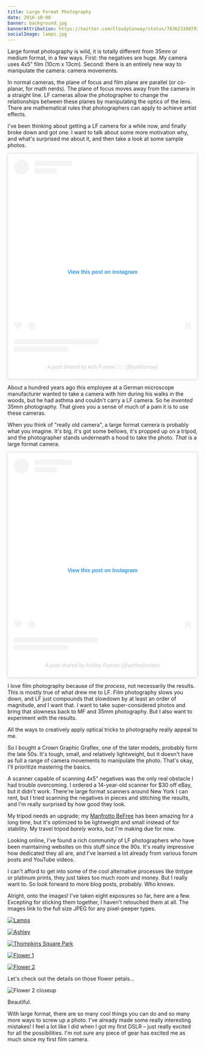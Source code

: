 ```yaml
---
title: Large Format Photography
date: 2016-10-08
banner: background.jpg
bannerAttribution: https://twitter.com/CloudyConway/status/783623380792668160
socialImage: lamps.jpg
---
```


Large format photography is wild, it is totally different from 35mm or medium format, in a few ways. First: the negatives are huge. My camera uses 4x5" film (10cm x 13cm). Second: there is an entirely new way to manipulate the camera: camera movements.

In normal cameras, the plane of focus and film plane are parallel (or co-planar, for math nerds). The plane of focus moves away from the camera in a straight line. LF cameras allow the photographer to change the relationships between these planes by manipulating the optics of the lens. There are mathematical rules that photographers can apply to achieve artist effects.

I've been thinking about getting a LF camera for a while now, and finally broke down and got one. I want to talk about some more motivation why, and what's surprised me about it, and then take a look at some sample photos.

<Narrow addBottom>

<blockquote class="instagram-media" data-instgrm-captioned data-instgrm-permalink="https://www.instagram.com/p/BLJu98mAMox/?utm_source=ig_embed&amp;utm_campaign=loading" data-instgrm-version="13" style=" background:#FFF; border:0; border-radius:3px; box-shadow:0 0 1px 0 rgba(0,0,0,0.5),0 1px 10px 0 rgba(0,0,0,0.15); margin: 1px; max-width:540px; min-width:326px; padding:0; width:99.375%; width:-webkit-calc(100% - 2px); width:calc(100% - 2px);"><div style="padding:16px;"> <a href="https://www.instagram.com/p/BLJu98mAMox/?utm_source=ig_embed&amp;utm_campaign=loading" style=" background:#FFFFFF; line-height:0; padding:0 0; text-align:center; text-decoration:none; width:100%;" target="_blank"> <div style=" display: flex; flex-direction: row; align-items: center;"> <div style="background-color: #F4F4F4; border-radius: 50%; flex-grow: 0; height: 40px; margin-right: 14px; width: 40px;"></div> <div style="display: flex; flex-direction: column; flex-grow: 1; justify-content: center;"> <div style=" background-color: #F4F4F4; border-radius: 4px; flex-grow: 0; height: 14px; margin-bottom: 6px; width: 100px;"></div> <div style=" background-color: #F4F4F4; border-radius: 4px; flex-grow: 0; height: 14px; width: 60px;"></div></div></div><div style="padding: 19% 0;"></div> <div style="display:block; height:50px; margin:0 auto 12px; width:50px;"></div><div style="padding-top: 8px;"> <div style=" color:#3897f0; font-family:Arial,sans-serif; font-size:14px; font-style:normal; font-weight:550; line-height:18px;"> View this post on Instagram</div></div><div style="padding: 12.5% 0;"></div> <div style="display: flex; flex-direction: row; margin-bottom: 14px; align-items: center;"><div> <div style="background-color: #F4F4F4; border-radius: 50%; height: 12.5px; width: 12.5px; transform: translateX(0px) translateY(7px);"></div> <div style="background-color: #F4F4F4; height: 12.5px; transform: rotate(-45deg) translateX(3px) translateY(1px); width: 12.5px; flex-grow: 0; margin-right: 14px; margin-left: 2px;"></div> <div style="background-color: #F4F4F4; border-radius: 50%; height: 12.5px; width: 12.5px; transform: translateX(9px) translateY(-18px);"></div></div><div style="margin-left: 8px;"> <div style=" background-color: #F4F4F4; border-radius: 50%; flex-grow: 0; height: 20px; width: 20px;"></div> <div style=" width: 0; height: 0; border-top: 2px solid transparent; border-left: 6px solid #f4f4f4; border-bottom: 2px solid transparent; transform: translateX(16px) translateY(-4px) rotate(30deg)"></div></div><div style="margin-left: auto;"> <div style=" width: 0px; border-top: 8px solid #F4F4F4; border-right: 8px solid transparent; transform: translateY(16px);"></div> <div style=" background-color: #F4F4F4; flex-grow: 0; height: 12px; width: 16px; transform: translateY(-4px);"></div> <div style=" width: 0; height: 0; border-top: 8px solid #F4F4F4; border-left: 8px solid transparent; transform: translateY(-4px) translateX(8px);"></div></div></div> <div style="display: flex; flex-direction: column; flex-grow: 1; justify-content: center; margin-bottom: 24px;"> <div style=" background-color: #F4F4F4; border-radius: 4px; flex-grow: 0; height: 14px; margin-bottom: 6px; width: 224px;"></div> <div style=" background-color: #F4F4F4; border-radius: 4px; flex-grow: 0; height: 14px; width: 144px;"></div></div></a><p style=" color:#c9c8cd; font-family:Arial,sans-serif; font-size:14px; line-height:17px; margin-bottom:0; margin-top:8px; overflow:hidden; padding:8px 0 7px; text-align:center; text-overflow:ellipsis; white-space:nowrap;"><a href="https://www.instagram.com/p/BLJu98mAMox/?utm_source=ig_embed&amp;utm_campaign=loading" style=" color:#c9c8cd; font-family:Arial,sans-serif; font-size:14px; font-style:normal; font-weight:normal; line-height:17px; text-decoration:none;" target="_blank">A post shared by Ash Furrow 🏳️‍🌈 (@ashfurrow)</a></p></div></blockquote>

</Narrow>

About a hundred years ago this employee at a German microscope manufacturer wanted to take a camera with him during his walks in the woods, but he had asthma and couldn't carry a LF camera. So he _invented_ 35mm photography. That gives you a sense of much of a pain it is to use these cameras.

When you think of "really old camera", a large format camera is probably what you imagine. It's big, it's got some bellows, it's propped up on a tripod, and the photographer stands underneath a hood to take the photo. _That_ is a large format camera.

<Narrow addBottom>

<blockquote class="instagram-media" data-instgrm-captioned data-instgrm-permalink="https://www.instagram.com/p/BLPB9qllzfG/?utm_source=ig_embed&amp;utm_campaign=loading" data-instgrm-version="13" style=" background:#FFF; border:0; border-radius:3px; box-shadow:0 0 1px 0 rgba(0,0,0,0.5),0 1px 10px 0 rgba(0,0,0,0.15); margin: 1px; max-width:540px; min-width:326px; padding:0; width:99.375%; width:-webkit-calc(100% - 2px); width:calc(100% - 2px);"><div style="padding:16px;"> <a href="https://www.instagram.com/p/BLPB9qllzfG/?utm_source=ig_embed&amp;utm_campaign=loading" style=" background:#FFFFFF; line-height:0; padding:0 0; text-align:center; text-decoration:none; width:100%;" target="_blank"> <div style=" display: flex; flex-direction: row; align-items: center;"> <div style="background-color: #F4F4F4; border-radius: 50%; flex-grow: 0; height: 40px; margin-right: 14px; width: 40px;"></div> <div style="display: flex; flex-direction: column; flex-grow: 1; justify-content: center;"> <div style=" background-color: #F4F4F4; border-radius: 4px; flex-grow: 0; height: 14px; margin-bottom: 6px; width: 100px;"></div> <div style=" background-color: #F4F4F4; border-radius: 4px; flex-grow: 0; height: 14px; width: 60px;"></div></div></div><div style="padding: 19% 0;"></div> <div style="display:block; height:50px; margin:0 auto 12px; width:50px;"></div><div style="padding-top: 8px;"> <div style=" color:#3897f0; font-family:Arial,sans-serif; font-size:14px; font-style:normal; font-weight:550; line-height:18px;"> View this post on Instagram</div></div><div style="padding: 12.5% 0;"></div> <div style="display: flex; flex-direction: row; margin-bottom: 14px; align-items: center;"><div> <div style="background-color: #F4F4F4; border-radius: 50%; height: 12.5px; width: 12.5px; transform: translateX(0px) translateY(7px);"></div> <div style="background-color: #F4F4F4; height: 12.5px; transform: rotate(-45deg) translateX(3px) translateY(1px); width: 12.5px; flex-grow: 0; margin-right: 14px; margin-left: 2px;"></div> <div style="background-color: #F4F4F4; border-radius: 50%; height: 12.5px; width: 12.5px; transform: translateX(9px) translateY(-18px);"></div></div><div style="margin-left: 8px;"> <div style=" background-color: #F4F4F4; border-radius: 50%; flex-grow: 0; height: 20px; width: 20px;"></div> <div style=" width: 0; height: 0; border-top: 2px solid transparent; border-left: 6px solid #f4f4f4; border-bottom: 2px solid transparent; transform: translateX(16px) translateY(-4px) rotate(30deg)"></div></div><div style="margin-left: auto;"> <div style=" width: 0px; border-top: 8px solid #F4F4F4; border-right: 8px solid transparent; transform: translateY(16px);"></div> <div style=" background-color: #F4F4F4; flex-grow: 0; height: 12px; width: 16px; transform: translateY(-4px);"></div> <div style=" width: 0; height: 0; border-top: 8px solid #F4F4F4; border-left: 8px solid transparent; transform: translateY(-4px) translateX(8px);"></div></div></div> <div style="display: flex; flex-direction: column; flex-grow: 1; justify-content: center; margin-bottom: 24px;"> <div style=" background-color: #F4F4F4; border-radius: 4px; flex-grow: 0; height: 14px; margin-bottom: 6px; width: 224px;"></div> <div style=" background-color: #F4F4F4; border-radius: 4px; flex-grow: 0; height: 14px; width: 144px;"></div></div></a><p style=" color:#c9c8cd; font-family:Arial,sans-serif; font-size:14px; line-height:17px; margin-bottom:0; margin-top:8px; overflow:hidden; padding:8px 0 7px; text-align:center; text-overflow:ellipsis; white-space:nowrap;"><a href="https://www.instagram.com/p/BLPB9qllzfG/?utm_source=ig_embed&amp;utm_campaign=loading" style=" color:#c9c8cd; font-family:Arial,sans-serif; font-size:14px; font-style:normal; font-weight:normal; line-height:17px; text-decoration:none;" target="_blank">A post shared by Ashley Furrow (@ashleyfurrow)</a></p></div></blockquote>

</Narrow>

I love film photography because of the _process_, not necessarily the results. This is mostly true of what drew me to LF. Film photography slows you down, and LF just compounds that slowdown by at least an order of magnitude, and I want that. I want to take super-considered photos and bring that slowness back to MF and 35mm photography. But I also want to experiment with the results.

All the ways to creatively apply optical tricks to photography really appeal to me.

So I bought a Crown Graphic Graflex, one of the later models, probably form the late 50s. It's tough, small, and relatively lightweight, but it doesn't have as full a range of camera movements to manipulate the photo. That's okay, I'll prioritize mastering the basics.

A scanner capable of scanning 4x5" negatives was the only real obstacle I had trouble overcoming. I ordered a 14-year-old scanner for \$30 off eBay, but it didn't work. There're large format scanners around New York I can rent, but I tried scanning the negatives in pieces and stitching the results, and I'm really surprised by how good they look.

My tripod needs an upgrade; my [Manfrotto BeFree](http://amzn.to/2dGCK7h) has been amazing for a long time, but it's optimized to be lightweight and small instead of for stability. My travel tripod _barely_ works, but I'm making due for now.

Looking online, I've found a rich community of LF photographers who have been maintaining websites on this stuff since the 90s. It's really impressive how dedicated they all are, and I've learned a lot already from various forum posts and YouTube videos.

I can't afford to get into some of the cool alternative processes like tintype or platinum prints, they just takes too much room and money. But I really want to. So look forward to more blog posts, probably. Who knows.

Alright, onto the images! I've taken eight exposures so far, here are a few. Excepting for sticking them together, I haven't retouched them at all. The images link to the full size JPEG for any pixel-peeper types.

<Wide>

[![Lamps](lamps.jpg)](originals/lamps.jpg)

[![Ashley](ashley.jpg)](originals/ashley.jpg)

[![Thompkins Square Park](tree.jpg)](originals/tree.jpg)

[![Flower 1](flower-1.jpg)](originals/flower-1.jpg)

[![Flower 2](flower-2.jpg)](originals/flower-2.jpg)

</Wide>

Let's check out the details on those flower petals...

<Wide>

![Flower 2 closeup](flower-2-closeup.jpg)

</Wide>

Beautiful.

With large format, there are so many cool things you can do and so many more ways to screw up a photo. I've already made some really interesting mistakes! I feel a lot like I did when I got my first DSLR – just really excited for all the possibilities. I'm not sure any piece of gear has excited me as much since my first film camera.

